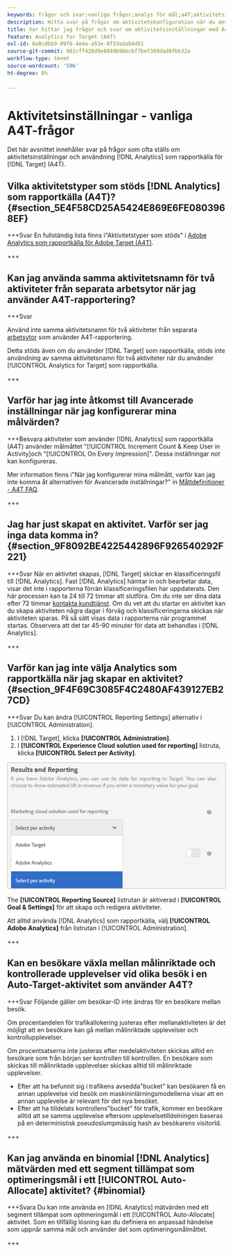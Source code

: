 ```yaml
---
keywords: frågor och svar;vanliga frågor;analys för mål;a4T;aktivitetsinställning
description: Hitta svar på frågor om aktivitetskonfiguration när du använder Analytics för [!DNL Target] (A4T). Med A4T kan ni använda analysrapporter för [!DNL Target] verksamhet.
title: Var hittar jag frågor och svar om aktivitetsinställningar med A4T?
feature: Analytics for Target (A4T)
exl-id: 8a8cdbb9-89f6-4e4a-a53e-8f33adab4d61
source-git-commit: 981cff428d9e8849b9bbcbf7bef389dad0fbb32a
workflow-type: tm+mt
source-wordcount: '596'
ht-degree: 0%

---
```


# Aktivitetsinställningar - vanliga A4T-frågor

Det här avsnittet innehåller svar på frågor som ofta ställs om aktivitetsinställningar och användning [!DNL Analytics] som rapportkälla för [!DNL Target] (A4T).

## Vilka aktivitetstyper som stöds [!DNL Analytics] som rapportkälla (A4T)? {#section_5E4F58CD25A5424E869E6FE0803968EF}

+++Svar En fullständig lista finns i&quot;Aktivitetstyper som stöds&quot; i [Adobe Analytics som rapportkälla för Adobe Target (A4T)](/help/main/c-integrating-target-with-mac/a4t/a4t.md#concept_7540C8C04259434AB6EE33B09F47A1DE).

+++

## Kan jag använda samma aktivitetsnamn för två aktiviteter från separata arbetsytor när jag använder A4T-rapportering?

+++Svar

Använd inte samma aktivitetsnamn för två aktiviteter från separata [arbetsytor](/help/main/administrating-target/c-user-management/property-channel/property-channel.md) som använder A4T-rapportering.

Detta stöds även om du använder [!DNL Target] som rapportkälla, stöds inte användning av samma aktivitetsnamn för två aktiviteter när du använder [!UICONTROL Analytics for Target] som rapportkälla.

+++

## Varför har jag inte åtkomst till Avancerade inställningar när jag konfigurerar mina målvärden?

+++Besvara aktiviteter som använder [!DNL Analytics] som rapportkälla (A4T) använder målmåttet &quot;[!UICONTROL Increment Count & Keep User in Activity]och &quot;[!UICONTROL On Every Impression]&quot;. Dessa inställningar *not* kan konfigureras.

Mer information finns i&quot;När jag konfigurerar mina målmått, varför kan jag inte komma åt alternativen för Avancerade inställningar?&quot; in [Måttdefinitioner - A4T FAQ](/help/main/c-integrating-target-with-mac/a4t/r-a4t-faq/a4t-faq-metric-definition.md).

+++

## Jag har just skapat en aktivitet. Varför ser jag inga data komma in? {#section_9F8092BE4225442896F926540292F221}


+++Svar När en aktivitet skapas, [!DNL Target] skickar en klassificeringsfil till [!DNL Analytics]. Fast [!DNL Analytics] hämtar in och bearbetar data, visar det inte i rapporterna förrän klassificeringsfilen har uppdaterats. Den här processen kan ta 24 till 72 timmar att slutföra. Om du inte ser dina data efter 72 timmar [kontakta kundtjänst](/help/main/cmp-resources-and-contact-information.md#reference_ACA3391A00EF467B87930A450050077C). Om du vet att du startar en aktivitet kan du skapa aktiviteten några dagar i förväg och klassificeringarna skickas när aktiviteten sparas. På så sätt visas data i rapporterna när programmet startas. Observera att det tar 45-90 minuter för data att behandlas i [!DNL Analytics].

+++

## Varför kan jag inte välja Analytics som rapportkälla när jag skapar en aktivitet? {#section_9F4F69C3085F4C2480AF439127EB27CD}

+++Svar Du kan ändra [!UICONTROL Reporting Settings] alternativ i [!UICONTROL Administration].

1. I [!DNL Target], klicka **[!UICONTROL Administration]**.
1. I **[!UICONTROL Experience Cloud solution used for reporting]** listruta, klicka **[!UICONTROL Select per Activity]**.

![bild per aktivitet](assets/select-per-activity.png)

The **[!UICONTROL Reporting Source]** listrutan är aktiverad i **[!UICONTROL Goal & Settings]** för att skapa och redigera aktiviteter.

Att alltid använda [!DNL Analytics] som rapportkälla, välj **[!UICONTROL Adobe Analytics]** från listrutan i [!UICONTROL Administration].

+++

## Kan en besökare växla mellan målinriktade och kontrollerade upplevelser vid olika besök i en Auto-Target-aktivitet som använder A4T?

+++Svar Följande gäller om besökar-ID inte ändras för en besökare mellan besök.

Om procentandelen för trafikallokering justeras efter mellanaktiviteten är det möjligt att en besökare kan gå mellan målinriktade upplevelser och kontrollupplevelser.

Om procentsatserna inte justeras efter medelaktiviteten skickas alltid en besökare som från början ser kontrollen till kontrollen. En besökare som skickas till målinriktade upplevelser skickas alltid till målinriktade upplevelser.

* Efter att ha befunnit sig i trafikens avsedda&quot;bucket&quot; kan besökaren få en annan upplevelse vid besök om maskininlärningsmodellerna visar att en annan upplevelse är relevant för det nya besöket.
* Efter att ha tilldelats kontrollens&quot;bucket&quot; för trafik, kommer en besökare alltid att se samma upplevelse eftersom upplevelsetilldelningen baseras på en deterministisk pseudoslumpmässig hash av besökarens visitorId.

+++

## Kan jag använda en binomial [!DNL Analytics] mätvärden med ett segment tillämpat som optimeringsmål i ett [!UICONTROL Auto-Allocate] aktivitet? {#binomial}

+++Svara Du kan inte använda en [!DNL Analytics] mätvärden med ett segment tillämpat som optimeringsmål i ett [!UICONTROL Auto-Allocate] aktivitet. Som en tillfällig lösning kan du definiera en anpassad händelse som uppnår samma mål och använder det som optimeringsmålmåttet.

+++